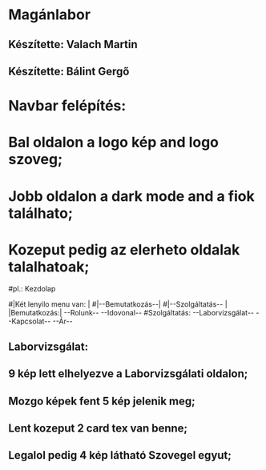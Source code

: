 # Magánlabor
## Készítette: Valach Martin 
## Készítette: Bálint Gergő 

# Navbar felépítés:
# Bal oldalon a logo kép and logo szoveg; 
# Jobb oldalon a dark mode and a fiok találhato;
# Kozeput pedig az elerheto oldalak talalhatoak;
#pl.: Kezdolap
  
 #|Két lenyilo menu van: |
  #|--Bemutatkozás--| 
  #|--Szolgáltatás-- |
|Bemutatkozás:|
  --Rolunk--
  --Idovonal--
#Szolgáltatás:
  --Laborvizsgálat--
  --Kapcsolat--
  --Ár--
  

    

## Laborvizsgálat:
## 9 kép lett elhelyezve a Laborvizsgálati oldalon;
## Mozgo képek fent 5 kép jelenik meg;
## Lent kozeput 2 card tex van benne;
## Legalol pedig  4 kép látható Szovegel egyut;

